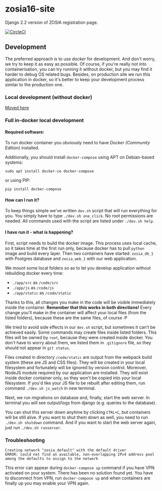 # zosia16-site
Django 2.2 version of ZOSIA registration page.

[![CircleCI](https://circleci.com/gh/ksiuwr/zosia16-site/tree/master.svg?style=svg)](https://circleci.com/gh/ksiuwr/zosia16-site/tree/master)

## Development

The preferred approach is to use *docker* for development. And don't worry, we try to keep it as
 easy as possible. Of course, if you're really not into containerisation, you can try running it
 without docker, but you may find it harder to debug OS related bugs. Besides, on production site
 we run this application in docker, so it's better to keep your development process similar to the 
 production one.

### Local development (without docker)
[Moved here](local_development.md)

### Full in-docker local development

#### Required software:

To run docker container you obviously need to have *Docker (Community Edition)* installed.

Additionally, you should install `docker-compose` using APT on Debian-based systems:
```
sudo apt install docker-ce docker-compose
```
 or using PIP:
```
pip install docker-compose
```

#### How can I run it?

To keep things simple we've written `dev.sh` script that will run everything for you.
 You simply have to type `./dev.sh one_click`. No root permissions are needed. All commands used 
 with the script are listed under `./dev.sh help`.

#### I have run it - what is happening?

First, script needs to build the docker image. This process uses local cache, so it takes time
 at the first run only, because docker has to pull `python` image and build every layer.
 Then two containers have started: `zosia_db_1` with Postgres database and `zosia_web_1` with our 
 web application.

We mount some local folders so as to let you develop application without rebuilding docker every 
time:
- `./app/src` as `/code/src`
- `./app/js` as `/code/js`
- `./app/static` as `/code/static`

Thanks to this, all changes you make in the code will be visible immediately inside the container.
 **Remember that this works in both directions!** Every change you'll make in the container
 will affect your local files (from the listed folders), because these are the same files, of 
 course :P

We tried to avoid side effects in our `dev.sh` script, but sometimes it can't be achieved easily.
 Some commands may create files inside listed folders. This files will be owned by `root`,
 because they were created inside docker. You don't have to worry about them, we listed them in
 `.gitignore` file, so they should not appear in `git status`.

Files created in directory `/code/static` are output from the webpack build system (these are JS
 and CSS files). They will be created in your local filesystem and fortunately will be ignored by
 version control. Moreover, NodeJS module required by our application are installed. They will
 exist inside docker container only, so they won't be copied into your local filesystem. If you'd
 like your JS file to be rebuilt after editing them, run command `./dev.sh js_watch` in new
 terminal.

Next, we run migrations on database and, finally, start the web server. In terminal you will 
 see output/logs from django (e.g. queries to the database).

You can shut this server down anytime by clicking `CTRL+C`, but containers will be still alive.
 If you want to shut them down as well, you need to run `./dev.sh shutdown` command. And if you want
 to start the web server again, just run `./dev.sh runserver`.

### Troubleshooting

```
Creating network "zosia_default" with the default driver
ERROR: could not find an available, non-overlapping IPv4 address pool among the defaults to assign to the network
```

This error can appear during `docker-compose up` command if you have VPN activated on your system.
 There has been no solution found yet. You have to disconnect from VPN, run `docker-compose up` and 
 when containers are finally up you may enable your VPN again.

